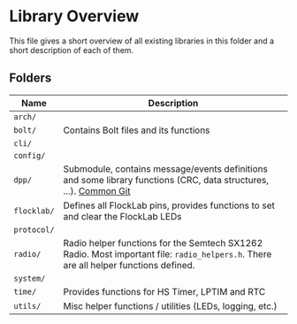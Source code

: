 # Library Overview

This file gives a short overview of all existing libraries in this folder and a short description of each of them.

## Folders

| Name | Description |
|----|----|
|`arch/`         ||
|`bolt/`         | Contains Bolt files and its functions |
|`cli/`          ||
|`config/`       ||
|`dpp/`          | Submodule, contains message/events definitions and some library functions (CRC, data structures, ...). [Common Git](https://gitlab.ethz.ch/tec/research/dpp/software/common) |
|`flocklab/`     | Defines all FlockLab pins, provides functions to set and clear the FlockLab LEDs |
|`protocol/`     ||
|`radio/`        | Radio helper functions for the Semtech SX1262 Radio. Most important file: `radio_helpers.h`. There are all helper functions defined. |
|`system/`       ||
|`time/`         | Provides functions for HS Timer, LPTIM and RTC |
|`utils/`        | Misc helper functions / utilities (LEDs, logging, etc.) |
